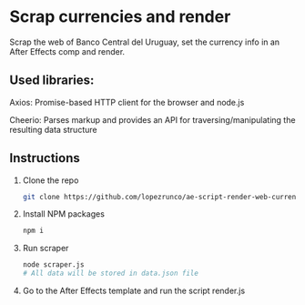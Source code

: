# Scrap currencies and render

Scrap the web of Banco Central del Uruguay, set the currency info in an After Effects comp and render.

## Used libraries:

Axios: Promise-based HTTP client for the browser and node.js

Cheerio: Parses markup and provides an API for traversing/manipulating the resulting data structure

## Instructions

1. Clone the repo
   ```sh
   git clone https://github.com/lopezrunco/ae-script-render-web-currencies.git
   ```
2. Install NPM packages
   ```sh
   npm i
   ```
3. Run scraper
   ```sh
   node scraper.js
   # All data will be stored in data.json file
   ```

4. Go to the After Effects template and run the script render.js
